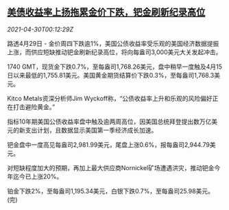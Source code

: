 <!--1619742663000-->
[美债收益率上扬拖累金价下跌，钯金刷新纪录高位](https://cn.reuters.com/article/precious-metals-0429-thur-idCNKBS2CH00F)
------

<div><i>2021-04-30T00:12:29Z</i></div><p>路透4月29日 - 金价周四下跌逾1%，美国公债收益率受乐观的美国经济数据提振上涨，而供应短缺推动钯金刷新纪录高位，将向每盎司3,000美元大关发起冲击。</p><p>1740 GMT，现货金下跌0.7%，至每盎司1,768.26美元，盘中稍早一度触及4月15日以来最低的1,755.81美元。美国黄金期货结算价下跌0.3%，至每盎司1,768.3美元。</p><p>Kitco Metals资深分析师Jim Wyckoff称，“公债收益率上升和乐观的风险偏好正在打击避险黄金。”</p><p>指标10年期美国公债收益率盘中触及逾两周高位，因美国总统拜登提出数万亿美元的新支出计划，且数据显示美国第一季经济成长加速。</p><p>钯金盘中一度高见每盎司2,981.99美元，尾盘上涨0.6%，报每盎司2,944.79美元。</p><p>对短缺程度加大的预期，再加上最大供应商Nornickel矿场遭遇洪灾，推动钯金今年迄今已上涨20%。</p><p>铂金下跌2%，至每盎司1,195.34美元，白银下跌0.7%，至每盎司25.98美元。(完)</p>
